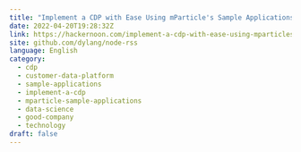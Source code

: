 ```yaml
---
title: "Implement a CDP with Ease Using mParticle's Sample Applications"
date: 2022-04-20T19:28:32Z
link: https://hackernoon.com/implement-a-cdp-with-ease-using-mparticles-sample-applications?source=rss&utm_medium=RSS&utm_source=news.12bit.vn
site: github.com/dylang/node-rss
language: English
category:
  - cdp
  - customer-data-platform
  - sample-applications
  - implement-a-cdp
  - mparticle-sample-applications
  - data-science
  - good-company
  - technology
draft: false
---
```

